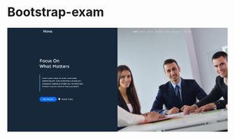 # Bootstrap-exam

<a href="https://github.com/Dhiraj-1418/Bootstrap-exam/tree/main/bs%20exam"><img src="bs_output.png"></a>

